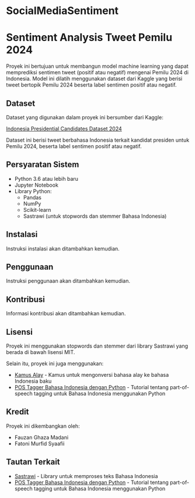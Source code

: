 # SocialMediaSentiment

# Sentiment Analysis Tweet Pemilu 2024

Proyek ini bertujuan untuk membangun model machine learning yang dapat memprediksi sentimen tweet (positif atau negatif) mengenai Pemilu 2024 di Indonesia. Model ini dilatih menggunakan dataset dari Kaggle yang berisi tweet bertopik Pemilu 2024 beserta label sentimen positif atau negatif.

## Dataset

Dataset yang digunakan dalam proyek ini bersumber dari Kaggle:

[Indonesia Presidential Candidates Dataset 2024](https://www.kaggle.com/datasets/jocelyndumlao/indonesia-presidential-candidates-dataset-2024)

Dataset ini berisi tweet berbahasa Indonesia terkait kandidat presiden untuk Pemilu 2024, beserta label sentimen positif atau negatif.

## Persyaratan Sistem

- Python 3.6 atau lebih baru
- Jupyter Notebook
- Library Python:
  - Pandas
  - NumPy
  - Scikit-learn
  - Sastrawi (untuk stopwords dan stemmer Bahasa Indonesia)

## Instalasi

Instruksi instalasi akan ditambahkan kemudian.

## Penggunaan

Instruksi penggunaan akan ditambahkan kemudian.

## Kontribusi

Informasi kontribusi akan ditambahkan kemudian.

## Lisensi

Proyek ini menggunakan stopwords dan stemmer dari library Sastrawi yang berada di bawah lisensi MIT.

Selain itu, proyek ini juga menggunakan:
- [Kamus Alay](https://github.com/nasalsabila/kamus-alay) - Kamus untuk mengonversi bahasa alay ke bahasa Indonesia baku
- [POS Tagger Bahasa Indonesia dengan Python](https://yudiwbs.wordpress.com/2018/02/20/pos-tagger-bahasa-indonesia-dengan-pytho/) - Tutorial tentang part-of-speech tagging untuk Bahasa Indonesia menggunakan Python 

## Kredit

Proyek ini dikembangkan oleh:

- Fauzan Ghaza Madani
- Fatoni Murfid Syaafii

## Tautan Terkait

- [Sastrawi](https://pypi.org/project/Sastrawi/) - Library untuk memproses teks Bahasa Indonesia
- [POS Tagger Bahasa Indonesia dengan Python](https://yudiwbs.wordpress.com/2018/02/20/pos-tagger-bahasa-indonesia-dengan-pytho/) - Tutorial tentang part-of-speech tagging untuk Bahasa Indonesia menggunakan Python
